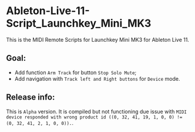 # Ableton-Live-11-Script_Launchkey_Mini_MK3
This is the MIDI Remote Scripts for Launchkey Mini MK3 for Ableton Live 11.  
  
## Goal:
* Add function `Arm Track` for button `Stop Solo Mute`;
* Add navigation with `Track left and Right buttons` for `Device` mode.

## Release info:
This is `Alpha` version. It is compiled but not functioning due issue with `MIDI device responded with wrong product id ((0, 32, 41, 19, 1, 0, 0) != (0, 32, 41, 2, 1, 0, 0)).`.
